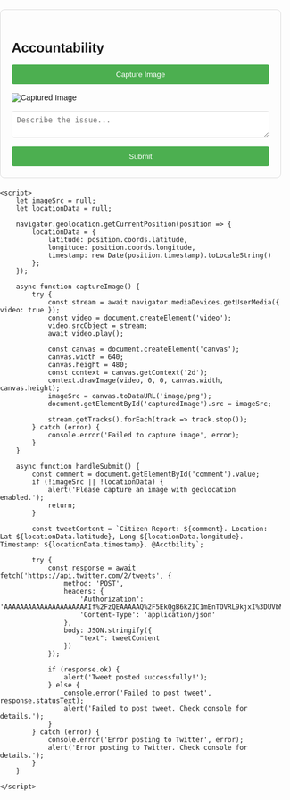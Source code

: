 
<!DOCTYPE html>
<html lang="en">
<head>
    <meta charset="UTF-8">
    <meta name="viewport" content="width=device-width, initial-scale=1.0">
    <title>Accountability App</title>
    <style>
        body { font-family: Arial, sans-serif; margin: 0; padding: 0; }
        .container { max-width: 600px; margin: 20px auto; padding: 20px; border: 1px solid #ddd; border-radius: 8px; }
        h2 { font-size: 24px; margin-bottom: 16px; }
        img { max-width: 100%; margin-bottom: 16px; }
        textarea { width: 100%; padding: 8px; margin-bottom: 16px; border: 1px solid #ddd; border-radius: 4px; }
        button { width: 100%; padding: 10px; background-color: #4CAF50; color: white; border: none; border-radius: 4px; cursor: pointer; }
        button:hover { background-color: #45a049; }
    </style>
</head>
<body>
    <div class="container">
        <h2>Accountability</h2>
        <button onclick="captureImage()">Capture Image</button>
        <br><br>
        <img id="capturedImage" alt="Captured Image">
        <textarea id="comment" placeholder="Describe the issue..."></textarea>
        <button onclick="handleSubmit()">Submit</button>
    </div>

    <script>
        let imageSrc = null;
        let locationData = null;

        navigator.geolocation.getCurrentPosition(position => {
            locationData = {
                latitude: position.coords.latitude,
                longitude: position.coords.longitude,
                timestamp: new Date(position.timestamp).toLocaleString()
            };
        });

        async function captureImage() {
            try {
                const stream = await navigator.mediaDevices.getUserMedia({ video: true });
                const video = document.createElement('video');
                video.srcObject = stream;
                await video.play();

                const canvas = document.createElement('canvas');
                canvas.width = 640;
                canvas.height = 480;
                const context = canvas.getContext('2d');
                context.drawImage(video, 0, 0, canvas.width, canvas.height);
                imageSrc = canvas.toDataURL('image/png');
                document.getElementById('capturedImage').src = imageSrc;

                stream.getTracks().forEach(track => track.stop());
            } catch (error) {
                console.error('Failed to capture image', error);
            }
        }

        async function handleSubmit() {
            const comment = document.getElementById('comment').value;
            if (!imageSrc || !locationData) {
                alert('Please capture an image with geolocation enabled.');
                return;
            }

            const tweetContent = `Citizen Report: ${comment}. Location: Lat ${locationData.latitude}, Long ${locationData.longitude}. Timestamp: ${locationData.timestamp}. @Acctbility`;

            try {
                const response = await fetch('https://api.twitter.com/2/tweets', {
                    method: 'POST',
                    headers: {
                        'Authorization': 'AAAAAAAAAAAAAAAAAAAAAIf%2FzQEAAAAAQ%2F5EkQgB6k2IC1mEnTOVRL9kjxI%3DUVbMtnyPkdlGSfa1j7HM50awoDqceg90YvuwjXhlKh2npyUTkl',
                        'Content-Type': 'application/json'
                    },
                    body: JSON.stringify({
                        "text": tweetContent
                    })
                });

                if (response.ok) {
                    alert('Tweet posted successfully!');
                } else {
                    console.error('Failed to post tweet', response.statusText);
                    alert('Failed to post tweet. Check console for details.');
                }
            } catch (error) {
                console.error('Error posting to Twitter', error);
                alert('Error posting to Twitter. Check console for details.');
            }
        }

    </script>
</body>
</html>
    
